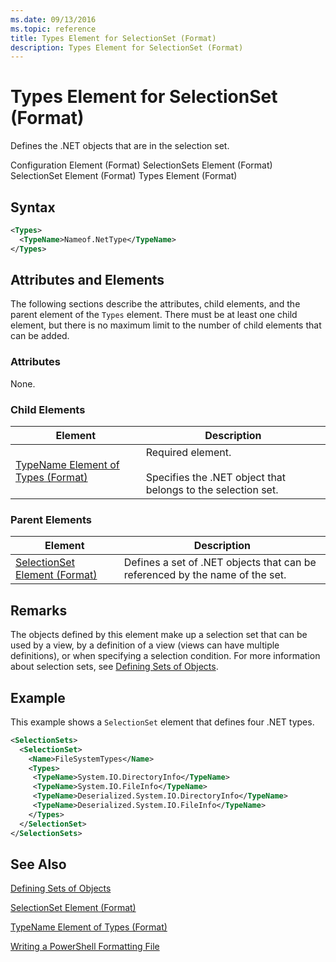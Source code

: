 ```yaml
---
ms.date: 09/13/2016
ms.topic: reference
title: Types Element for SelectionSet (Format)
description: Types Element for SelectionSet (Format)
---
```

# Types Element for SelectionSet (Format)

Defines the .NET objects that are in the selection set.

Configuration Element (Format)
SelectionSets Element (Format)
SelectionSet Element (Format)
Types Element (Format)

## Syntax

```xml
<Types>
  <TypeName>Nameof.NetType</TypeName>
</Types>

```

## Attributes and Elements

The following sections describe the attributes, child elements, and the parent element of the `Types` element. There must be at least one child element, but there is no maximum limit to the number of child elements that can be added.

### Attributes

None.

### Child Elements

|Element|Description|
|-------------|-----------------|
|[TypeName Element of Types (Format)](./typename-element-for-types-format.md)|Required element.<br /><br /> Specifies the .NET object that belongs to the selection set.|

### Parent Elements

|Element|Description|
|-------------|-----------------|
|[SelectionSet Element (Format)](./selectionset-element-format.md)|Defines a set of .NET objects that can be referenced by the name of the set.|

## Remarks

The objects defined by this element make up a selection set that can be used by a view, by a definition of a view (views can have multiple definitions), or when specifying a selection condition.  For more information about selection sets, see [Defining Sets of Objects](./defining-selection-sets.md).

## Example

This example shows a `SelectionSet` element that defines four .NET types.

```xml
<SelectionSets>
  <SelectionSet>
    <Name>FileSystemTypes</Name>
    <Types>
     <TypeName>System.IO.DirectoryInfo</TypeName>
     <TypeName>System.IO.FileInfo</TypeName>
     <TypeName>Deserialized.System.IO.DirectoryInfo</TypeName>
     <TypeName>Deserialized.System.IO.FileInfo</TypeName>
    </Types>
  </SelectionSet>
</SelectionSets>
```

## See Also

[Defining Sets of Objects](./defining-selection-sets.md)

[SelectionSet Element (Format)](./selectionset-element-format.md)

[TypeName Element of Types (Format)](./typename-element-for-types-format.md)

[Writing a PowerShell Formatting File](./writing-a-powershell-formatting-file.md)
